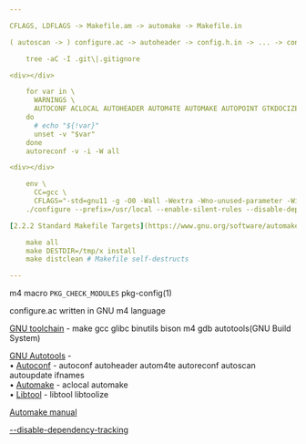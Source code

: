 ```yaml
---

CFLAGS, LDFLAGS -> Makefile.am -> automake -> Makefile.in

( autoscan -> ) configure.ac -> autoheader -> config.h.in -> ... -> config.h

    tree -aC -I .git\|.gitignore

<div></div>

    for var in \
      WARNINGS \
      AUTOCONF ACLOCAL AUTOHEADER AUTOM4TE AUTOMAKE AUTOPOINT GTKDOCIZE INTLTOOLIZE LIBTOOLIZE M4 MAKE \
    do
      # echo "${!var}"
      unset -v "$var"
    done
    autoreconf -v -i -W all

<div></div>

    env \
      CC=gcc \
      CFLAGS="-std=gnu11 -g -O0 -Wall -Wextra -Wno-unused-parameter -Winline -Wshadow -D_GNU_SOURCE -pthread" \
    ./configure --prefix=/usr/local --enable-silent-rules --disable-dependency-tracking

[2.2.2 Standard Makefile Targets](https://www.gnu.org/software/automake/manual/html_node/Standard-Targets.html)

    make all
    make DESTDIR=/tmp/x install
    make distclean # Makefile self-destructs

---
```


m4 macro `PKG_CHECK_MODULES` pkg-config(1)

configure.ac written in GNU m4 language

[GNU toolchain](https://en.wikipedia.org/wiki/GNU_toolchain) - make gcc glibc binutils bison m4 gdb autotools(GNU Build System)

[GNU Autotools](https://en.wikipedia.org/wiki/GNU_Autotools) -\
&bullet; [Autoconf](https://en.wikipedia.org/wiki/Autoconf) - autoconf autoheader autom4te autoreconf autoscan autoupdate ifnames\
&bullet; [Automake](https://en.wikipedia.org/wiki/Automake) - aclocal automake\
&bullet; [Libtool](https://en.wikipedia.org/wiki/Libtool)   - libtool libtoolize

[Automake manual](https://www.gnu.org/software/automake/manual)

[--disable-dependency-tracking](https://www.gnu.org/software/automake/manual/html_node/Dependency-Tracking.html)
